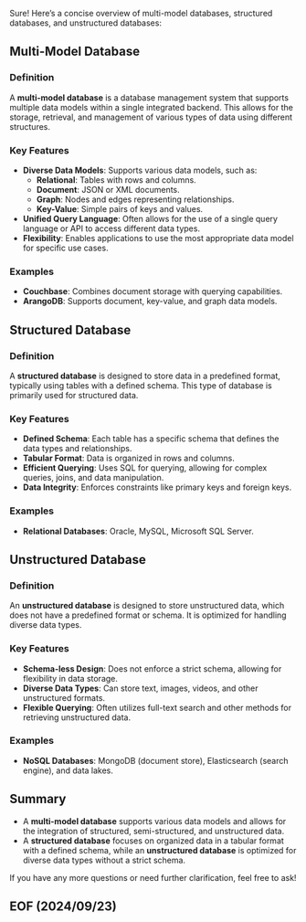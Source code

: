 Sure! Here’s a concise overview of multi-model databases, structured databases, and unstructured databases:

## Multi-Model Database

### Definition
A **multi-model database** is a database management system that supports multiple data models within a single integrated backend. This allows for the storage, retrieval, and management of various types of data using different structures.

### Key Features
- **Diverse Data Models**: Supports various data models, such as:
  - **Relational**: Tables with rows and columns.
  - **Document**: JSON or XML documents.
  - **Graph**: Nodes and edges representing relationships.
  - **Key-Value**: Simple pairs of keys and values.
- **Unified Query Language**: Often allows for the use of a single query language or API to access different data types.
- **Flexibility**: Enables applications to use the most appropriate data model for specific use cases.

### Examples
- **Couchbase**: Combines document storage with querying capabilities.
- **ArangoDB**: Supports document, key-value, and graph data models.

## Structured Database

### Definition
A **structured database** is designed to store data in a predefined format, typically using tables with a defined schema. This type of database is primarily used for structured data.

### Key Features
- **Defined Schema**: Each table has a specific schema that defines the data types and relationships.
- **Tabular Format**: Data is organized in rows and columns.
- **Efficient Querying**: Uses SQL for querying, allowing for complex queries, joins, and data manipulation.
- **Data Integrity**: Enforces constraints like primary keys and foreign keys.

### Examples
- **Relational Databases**: Oracle, MySQL, Microsoft SQL Server.

## Unstructured Database

### Definition
An **unstructured database** is designed to store unstructured data, which does not have a predefined format or schema. It is optimized for handling diverse data types.

### Key Features
- **Schema-less Design**: Does not enforce a strict schema, allowing for flexibility in data storage.
- **Diverse Data Types**: Can store text, images, videos, and other unstructured formats.
- **Flexible Querying**: Often utilizes full-text search and other methods for retrieving unstructured data.

### Examples
- **NoSQL Databases**: MongoDB (document store), Elasticsearch (search engine), and data lakes.

## Summary
- A **multi-model database** supports various data models and allows for the integration of structured, semi-structured, and unstructured data.
- A **structured database** focuses on organized data in a tabular format with a defined schema, while an **unstructured database** is optimized for diverse data types without a strict schema.

If you have any more questions or need further clarification, feel free to ask!


## EOF (2024/09/23)